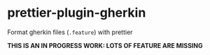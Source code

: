 # prettier-plugin-gherkin

Format gherkin files (`.feature`) with prettier

__THIS IS AN IN PROGRESS WORK: LOTS OF FEATURE ARE MISSING__
